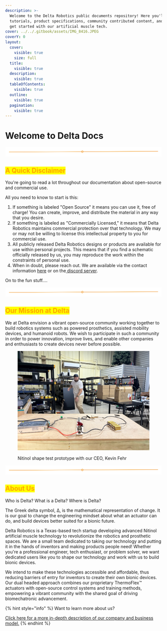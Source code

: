 ```yaml
---
description: >-
  Welcome to the Delta Robotics public documents repository! Here you'll find
  tutorials, product specifications, community contributed content, and how to
  get started with our artificial muscle tech.
cover: ../../.gitbook/assets/IMG_8416.JPEG
coverY: 0
layout:
  cover:
    visible: true
    size: full
  title:
    visible: true
  description:
    visible: true
  tableOfContents:
    visible: true
  outline:
    visible: true
  pagination:
    visible: true
---
```


# Welcome to Delta Docs



<img src="../../.gitbook/assets/file.excalidraw.svg" alt="" class="gitbook-drawing">

## <mark style="color:orange;">A Quick Disclaimer</mark>

You're going to read a lot throughout our documentation about open-source and commercial use.

All you need to know to start is this:

1. If something is labeled "Open Source" it means you can use it, free of charge!   You can create, improve, and distribute the material in any way that you desire.
2. If something is labeled as "Commercially Licensed," it means that Delta Robotics maintains commercial protection over that technology.  We may or may not be willing to license this intellectual property to you for commercial use.
3. All publicly released Delta Robotics designs or products are available for use within personal projects.  This means that if you find a schematic officially released by us, you may reproduce the work within the constraints of personal use.
4. When in doubt, please reach out.  We are available via the contact information [here](https://docs.deltaroboticsinc.com/getting-started/contact-us) or on the[ discord server](https://discord.gg/DVpnTzzYqr).

On to the fun stuff....

<img src="../../.gitbook/assets/file.excalidraw.svg" alt="" class="gitbook-drawing">

## <mark style="color:orange;">Our Mission at Delta</mark>

We at Delta envision a vibrant open-source community working together to build robotics systems such as powered prosthetics, assisted mobility devices, and humanoid robots.  We wish to participate in such a community in order to power innovation, improve lives, and enable other companies and enthusiasts to create devices never before possible.

<figure><img src="../../.gitbook/assets/IMG_8221.JPEG" alt=""><figcaption><p>Nitinol shape test prototype with our CEO, Kevin Fehr </p></figcaption></figure>

<img src="../../.gitbook/assets/file.excalidraw.svg" alt="" class="gitbook-drawing">

## <mark style="color:orange;">About Us</mark>

Who is Delta?  What is a Delta?  Where is Delta?&#x20;

The Greek delta symbol, Δ, is the mathematical representation of change.  It is our goal to change the engineering mindset about what an actuator can do, and build devices better suited for a bionic future.

Delta Robotics is a Texas-based tech startup developing advanced Nitinol artificial muscle technology to revolutionize the robotics and prosthetic spaces.  We are a small team dedicated to taking our technology and putting it in the hands of inventors and making products people need!  Whether you're a professional engineer, tech enthusiast, or problem solver, we want dedicated users like you to shape our technology and work with us to build bionic devices.&#x20;

We intend to make these technologies accessible and affordable, thus reducing barriers of entry for inventors to create their own bionic devices. Our dual headed approach combines our proprietary ThermoFlex™ actuators with open-source control systems and training methods, empowering a vibrant community with the shared goal of driving biomechatronic advancement.&#x20;

{% hint style="info" %}
Want to learn more about us?

[Click here for a more in-depth description of our company and business model.](about-us.md)
{% endhint %}
